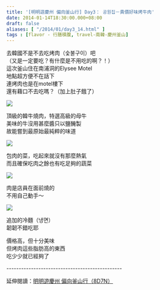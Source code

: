 ```yaml
---
title: '[明明遊慶州 偏向釜山行] Day3： 공원집－貴價好味烤牛肉'
date: 2014-01-14T18:30:00.000+08:00
draft: false
aliases: [ "/2014/01/day3_14.html" ]
tags : [flavor - 行膳積腹, travel-南韓-慶州釜山]
---
```


去韓國不是不去吃烤肉（숯불구이）吧  
（又是一定要吃？有什麼是不用吃的啊？！）  
這次釜山住在南浦洞的Elysee Motel  
地點超方便不在話下  
連烤肉也是在motel樓下  
還有藉口不去吃嗎？（加上肚子餓了）  

![](/images/busanjj3d1.jpg)

頂級的韓牛燒肉，特選高級的母牛  
美味的牛沒用甚麼醬只以鹽醃製  
故能嘗到最原始最純粹的味道  

![](/images/busanjj3d2.jpg)

包肉的菜，吃起來就沒有那麼熱氣  
而且確保吃肉之餘也有吃足夠的蔬菜  

![](/images/busanjj3d.jpg)

肉是店員在面前燒的  
不用自己動手～  

![](/images/busanjj3d3.jpg)

追加的冷麵（냉면）  
韌韌不錯吃耶  
  
價格高，但十分美味  
但烤肉這些脂肪高的東西  
吃少少就已經夠了  
  
\-----------------------------------------------  
  
延伸閱讀：[明明遊慶州 偏向釜山行（8D7N）](https://hidie.net/busanjj8d7n/)
